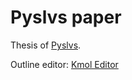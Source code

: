 Pyslvs paper
===

Thesis of [Pyslvs].

Outline editor: [Kmol Editor]

[Pyslvs]: https://github.com/KmolYuan/Pyslvs-UI
[Kmol Editor]: https://github.com/KmolYuan/kmol-editor
